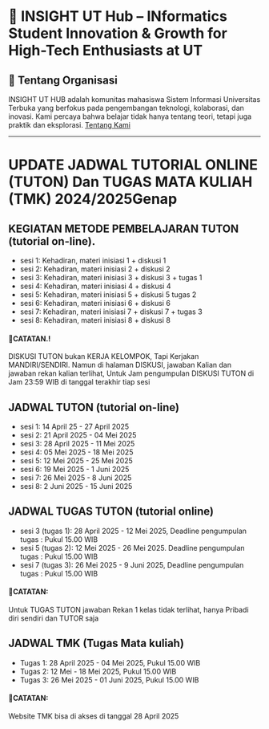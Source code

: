 # 🚀 INSIGHT UT Hub – INformatics Student Innovation & Growth for High-Tech Enthusiasts at UT

## 📌 Tentang Organisasi
INSIGHT UT HUB adalah komunitas mahasiswa Sistem Informasi Universitas Terbuka yang berfokus pada pengembangan teknologi, kolaborasi, dan inovasi. Kami percaya bahwa belajar tidak hanya tentang teori, tetapi juga praktik dan eksplorasi. [Tentang Kami](about-us.md)

---

# UPDATE JADWAL TUTORIAL ONLINE (TUTON) Dan TUGAS MATA KULIAH (TMK) 2024/2025Genap

## KEGIATAN METODE PEMBELAJARAN TUTON (tutorial on-line).
- sesi 1: Kehadiran, materi inisiasi 1 + diskusi 1
- sesi 2: Kehadiran, materi inisiasi 2 + diskusi 2
- sesi 3: Kehadiran, materi inisiasi 3 + diskusi 3 + tugas 1
- sesi 4: Kehadiran, materi inisiasi 4 + diskusi 4
- sesi 5: Kehadiran, materi inisiasi 5 + diskusi 5 tugas 2
- sesi 6: Kehadiran, materi inisiasi 6 + diskusi 6
- sesi 7: Kehadiran, materi inisiasi 7 + diskusi 7 + tugas 3
- sesi 8: Kehadiran, materi inisiasi 8 + diskusi 8

#### 📌**CATATAN.!**
DISKUSI TUTON bukan KERJA KELOMPOK, Tapi Kerjakan MANDIRI/SENDIRI. Namun di halaman DISKUSI, jawaban Kalian dan jawaban rekan kalian terlihat, Untuk Jam pengumpulan DISKUSI TUTON di Jam 23:59 WIB di tanggal terakhir tiap sesi

## JADWAL TUTON (tutorial on-line)

- sesi 1: 14 April 25 - 27 April 2025
- sesi 2: 21 April 2025 - 04 Mei 2025
- sesi 3: 28 April 2025 - 11 Mei 2025
- sesi 4: 05 Mei 2025 - 18 Mei 2025
- sesi 5: 12 Mei 2025 - 25 Mei 2025
- sesi 6: 19 Mei 2025 - 1 Juni 2025
- sesi 7: 26 Mei 2025 - 8 Juni 2025
- sesi 8: 2 Juni 2025 - 15 Juni 2025

## JADWAL TUGAS TUTON (tutorial online)

- sesi 3 (tugas 1): 28 April 2025 - 12 Mei 2025, Deadline pengumpulan tugas : Pukul 15.00 WIB
- sesi 5 (tugas 2): 12 Mei 2025 - 26 Mei 2025. Deadline pengumpulan tugas : Pukul 15.00 WIB
- sesi 7 (tugas 3): 26 Mei 2025 - 9 Juni 2025, Deadline pengumpulan tugas : Pukul 15.00 WIB

#### 📌**CATATAN**: 
Untuk TUGAS TUTON jawaban Rekan 1 kelas tidak terlihat, hanya Pribadi diri sendiri dan TUTOR saja

## JADWAL TMK (Tugas Mata kuliah)
- Tugas 1: 28 April 2025 - 04 Mei 2025, Pukul 15.00 WIB
- Tugas 2: 12 Mei - 18 Mei 2025, Pukul 15.00 WIB
- Tugas 3: 26 Mei 2025 - 01 Juni 2025, Pukul 15.00 WIB

#### 📌**CATATAN**: 
Website TMK bisa di akses di tanggal 28 April 2025

